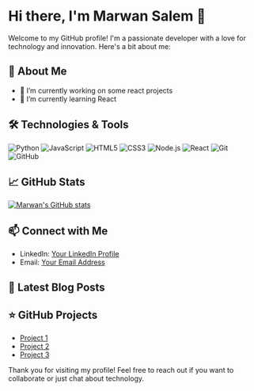 # Hi there, I'm Marwan Salem 👋

Welcome to my GitHub profile! I'm a passionate developer with a love for technology and innovation. Here's a bit about me:

## 🚀 About Me

- 🔭 I’m currently working on some react projects
- 🌱 I’m currently learning React

## 🛠️ Technologies & Tools

![Python](https://img.shields.io/badge/-Python-333333?style=flat&logo=python)
![JavaScript](https://img.shields.io/badge/-JavaScript-333333?style=flat&logo=javascript)
![HTML5](https://img.shields.io/badge/-HTML5-333333?style=flat&logo=html5)
![CSS3](https://img.shields.io/badge/-CSS3-333333?style=flat&logo=css3)
![Node.js](https://img.shields.io/badge/-Node.js-333333?style=flat&logo=node.js)
![React](https://img.shields.io/badge/-React-333333?style=flat&logo=react)
![Git](https://img.shields.io/badge/-Git-333333?style=flat&logo=git)
![GitHub](https://img.shields.io/badge/-GitHub-333333?style=flat&logo=github)

## 📈 GitHub Stats

[![Marwan's GitHub stats](https://github-readme-stats.vercel.app/api?username=marwan-salem18&show_icons=true&theme=radical)](https://github.com/marwan-salem18)

## 📫 Connect with Me

- LinkedIn: [Your LinkedIn Profile]((https://www.linkedin.com/in/marwansalem209/))
- Email: [Your Email Address](marwan.salem209@gmail.com)

## 📝 Latest Blog Posts

<!-- BLOG-POST-LIST:START -->
<!-- BLOG-POST-LIST:END -->

<!-- Add your blog posts dynamically using GitHub Actions or other tools -->

## ⭐️ GitHub Projects

- [Project 1](https://github.com/marwan-salem18/project-1)
- [Project 2](https://github.com/marwan-salem18/project-2)
- [Project 3](https://github.com/marwan-salem18/project-3)

Thank you for visiting my profile! Feel free to reach out if you want to collaborate or just chat about technology.
